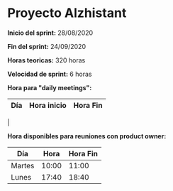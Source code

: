 # Proyecto Alzhistant 
**Inicio del sprint:** 28/08/2020

**Fin del sprint:** 24/09/2020

**Horas teoricas:** 320 horas

**Velocidad de sprint:** 6 horas

**Hora para "daily meetings":**

| Día | Hora inicio | Hora Fin |
| --- | --- | --- |
| 

**Hora disponibles para reuniones con product owner:**

| Día | Hora | Hora Fin |
| --- | --- | --- |
| Martes | 10:00 | 11:00 |
| Lunes | 17:40 | 18:40 | 


